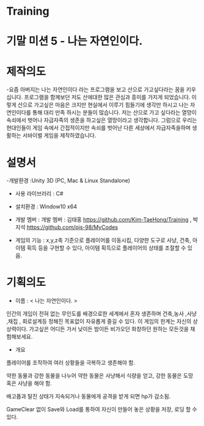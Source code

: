# Training

# 기말 미션 5 - 나는 자연인이다.

# 제작의도
-요즘 아버지는 나는 자연인이다 라는 프로그램을 보고 산으로 가고싶다라는 꿈을 키우십니다.
 프로그램을 함께보던 저도 산에대한 많은 관심과 흥미를 가지게 되었습니다.
 이렇게 산으로 가고싶은 마음은 크지만 현실에서 이루기 힘들기에 생각만 하시고 나는 자연인이다를 통해 대리 만족 하시는 분들이 많습니다.
 저는 산으로 가고 싶다라는 열망이 속쇠에서 벗어나 자급자족의 생존을 하고싶은 열망이라고 생각합니다.
 그럼으로 우리는 현대인들이 게임 속에서 간접적이지만 속쇠를 벗어난 다른 세상에서 자급자족을하며 생활하는 서바이벌 게임을 제작하였습니다.


# 설명서
-개발환경 :Unity 3D (PC, Mac & Linux Standalone)

- 사용 라이브러리 : C#

- 설치환경 : Window10 x64

- 개발 멤버 : 
  개발 멤버 : 김태홍 https://github.com/Kim-TaeHong/Training , 박지석 https://github.com/pjs-98/MyCodes

- 게임의 기능 : x,y,z축 기준으로 플레이어를 이동시킴, 다양한 도구로 사냥, 건축, 아이템 획득 등을 구현할 수 있다, 아이템 획득으로 플레이어의 상태를 조절할 수 있음.
# 기획의도
- 이름 : < 나는 자연인이다. >

 인간의 개입이 전혀 없는 무인도를 배경으로한 세계에서 혼자 생존하며 건축,농사 ,사냥 ,채집 , 회로설계등 정해진 목표없이 자유롭게 즐길 수 있다.
이 게임의 한계는 자신의 상상력이다. 가고싶은 어디든 가서 낮이든 밤이든 비가오던 화창하던 원하는 모든것을 채험해보세요.
 

- 개요 

플레이어를 조작하여 여러 상황들을 극복하고 생존해야 함.

약한 동물과 강한 동물을 나누어 약한 동물은 사냥해서 식량을 얻고, 강한 동물은 도망 혹은 사냥을 해야 함. 

배고픔과 탈진 상태가 지속되거나 동물에게 공격을 받게 되면 hp가 감소됨.

GameClear 없이 Save와 Load를 통하여 자신이 만들어 놓은 상황을 저장, 로딩 할 수 있다.

